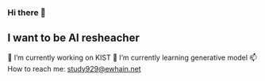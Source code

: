 ### Hi there 👋
## I want to be AI resheacher
🔭 I’m currently working on KIST
🌱 I’m currently learning generative model
📫 How to reach me: study929@ewhain.net

<!--
**hanajibsa/hanajibsa** is a ✨ _special_ ✨ repository because its `README.md` (this file) appears on your GitHub profile.

Here are some ideas to get you started:

- 🔭 I’m currently working on ...
- 🌱 I’m currently learning ...
- 👯 I’m looking to collaborate on ...
- 🤔 I’m looking for help with ...
- 💬 Ask me about ...
- 📫 How to reach me: ...
- 😄 Pronouns: ...
- ⚡ Fun fact: ...
-->
